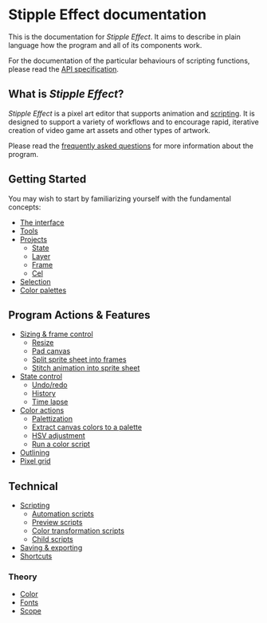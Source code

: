 # Stipple Effect documentation

This is the documentation for *Stipple Effect*. It aims to describe in plain language how the program and all of its components work.

For the documentation of the particular behaviours of scripting functions, please read the [API specification](../api/).

## What is *Stipple Effect*?

*Stipple Effect* is a pixel art editor that supports animation and [scripting](./scripting.md). It is designed to support a variety of workflows and to encourage rapid, iterative creation of video game art assets and other types of artwork.

Please read the [frequently asked questions](../faq) for more information about the program.

## Getting Started

You may wish to start by familiarizing yourself with the fundamental concepts:

* [The interface](./interface.md)
* [Tools](./tools.md)
* [Projects](./project.md)
  * [State](./project.md/#state)
  * [Layer](./layer.md)
  * [Frame](./frame.md)
  * [Cel](./cel.md)
* [Selection](./selection.md)
* [Color palettes](./palette.md)

## Program Actions & Features

* [Sizing & frame control](./sizing.md)
  * [Resize](./sizing.md/#resize)
  * [Pad canvas](./sizing.md/#pad-canvas)
  * [Split sprite sheet into frames](./sizing.md/#split-a-sprite-sheet-into-frames)
  * [Stitch animation into sprite sheet](./sizing.md/#stitch-an-animation-into-a-sprite-sheet)
* [State control](./state-control.md)
  * [Undo/redo](./undo.md)
  * [History](./state-control.md/#history)
  * [Time lapse](./state-control.md/#generate-a-time-lapse)
* [Color actions](./color-actions.md)
  * [Palettization](./color-actions.md/#palettization)
  * [Extract canvas colors to a palette](./color-actions.md/#extract-canvas-colors-to-palette)
  * [HSV adjustment](./color-actions.md/#hsv-adjustment)
  * [Run a color script](./color-actions.md/#run-a-color-script)
* [Outlining](./outline.md)
* [Pixel grid](./pixel-grid.md)

## Technical

* [Scripting](./scripting.md)
  * [Automation scripts](./automation-scripts.md)
  * [Preview scripts](./preview-scripts.md)
  * [Color transformation scripts](./color-scripts.md)
  * [Child scripts](./child-scripts.md)
* [Saving & exporting](./save.md)
* [Shortcuts](./shortcuts.md)

### Theory

* [Color](./color.md)
* [Fonts](./fonts.md)
* [Scope](./scope.md)

